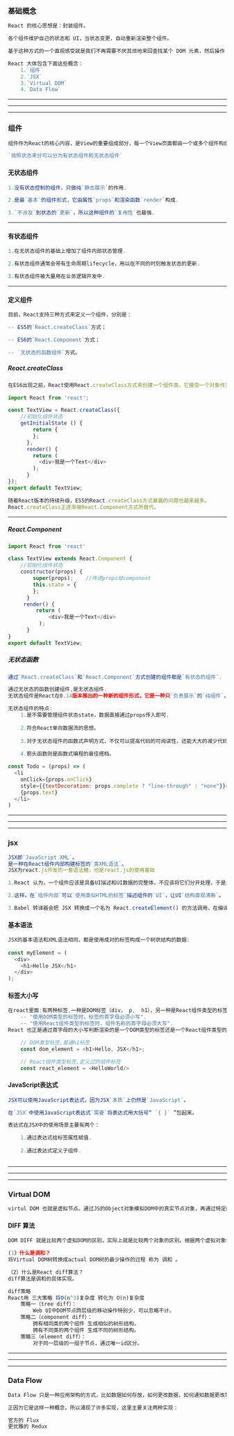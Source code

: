 ### 基础概念

```js
React 的核心思想是：封装组件。

各个组件维护自己的状态和 UI，当状态变更，自动重新渲染整个组件。

基于这种方式的一个直观感受就是我们不再需要不厌其烦地来回查找某个 DOM 元素，然后操作 DOM 去更改 UI。
```

```js
React 大体包含下面这些概念：
    1.`组件`
    2.`JSX`
    3.`Virtual DOM`
    4.`Data Flow`
```

---

---

---

### 组件

```js
组件作为React的核心内容，是View的重要组成部分，每一个View页面都由一个或多个组件构成，可以说组件是React应用程序的基石。
```

```js
`按照状态来分可以分为有状态组件和无状态组件`
```

#### 无状态组件

```js
1.没有状态控制的组件，只做纯`静态展示`的作用.

2.是最`基本`的组件形式，它由属性`props`和渲染函数`render`构成.

3.`不涉及`到状态的`更新`，所以这种组件的`复用性`也最强.
```

---

#### 有状态组件

```js
1.在无状态组件的基础上增加了组件内部状态管理.

2.有状态组件通常会带有生命周期lifecycle，用以在不同的时刻触发状态的更新.

3.有状态组件被大量用在业务逻辑开发中.
```

---

#### 定义组件

```js
目前，React支持三种方式来定义一个组件，分别是： 

-- ES5的`React.createClass`方式； 

-- ES6的`React.Component`方式； 

-- `无状态的函数组件`方式。
```

##### React.createClass

```js
在ES6出现之前，React使用React.createClass方式来创建一个组件类，它接受一个对象作为参数，对象中必须声明一个render方法，render函数返回一个组件实例。

import React from 'react';

const TextView = React.createClass({  
    //初始化组件状态
    getInitialState () {
        return {
        };
      },
      render() {
        return (
          <div>我是一个Text</div>
        );
      }
});
export default TextView; 
```

```js
随着React版本的持续升级，ES5的React.createClass方式暴露的问题也越来越多。
React.createClass正逐渐被React.Component方式所替代。
```

---

##### React.Component

```js
import React from 'react'

class TextView extends React.Component {
    //初始化组件状态
    constructor(props) {
        super(props);    //传递props给component
        this.state = {
        };
      }
     render() {
         return (
             <div>我是一个Text</div>
          );
      }
}
export default TextView;
```

##### 无状态函数

```js
通过`React.createClass`和`React.Component`方式创建的组件都是`有状态的组件`.
```

```js
通过无状态的函数创建组件,是无状态组件.
无状态组件是React在0.14版本推出的一种新的组件形式，它是一种只`负责展示`的`纯组件`。 
```

```js
无状态组件的特点:
    1.是不需要管理组件状态state，数据直接通过props传入即可.
    
    2.符合React单向数据流的思想。 
    
    3.对于无状态组件的函数式声明方式，不仅可以提高代码的可阅读性，还能大大的减少代码量，提高代码的复用率.
    
    4.箭头函数则是函数式编程的最佳搭档。
```

```js
const Todo = (props) => (
  <li
    onClick={props.onClick}
    style={{textDecoration: props.complete ? "line-through" : "none"}}>
    {props.text}
  </li>
)
```

---

---

---

### jsx

```js
JSX即`JavaScript XML`。
是一种在React组件内部构建标签的`类XML语法`。
JSX为react.js开发的一套语法糖，也是react.js的使用基础
```

```js
1.React 认为，一个组件应该是具备UI描述和UI数据的完整体，不应该将它们分开处理，于是发明了JSX，作为UI描述   和UI数据之间的桥梁。

2.这样，在`组件内部`可以`使用类似HTML的标签`描述组件的`UI`，让UI`结构直观清晰`。

3.Babel 转译器会把 JSX 转换成一个名为 React.createElement() 的方法调用，在编译之后呢，JSX 其实会被   转化为普通的 JavaScript 对象
```

#### 基本语法

```js
JSX的基本语法和XML语法相同，都是使用成对的标签构成一个树状结构的数据:
	
const myElement = (
  <div>
    <h1>Hello JSX</h1>
  </div>
);
```

#### 标签大小写

```js
在react里面:有两种标签,一种是DOM标签（div， p,  h1），另一种是React组件类型的标签.
	-- "使用DOM类型的标签时，标签的首字母必须小写".
	-- "使用React组件类型的标签时，组件名称的首字母必须大写".
React 也正是通过首字母的大小写判断渲染的是一个DOM类型的标签还是一个React组件类型的标签 

    // DOM类型标签,普通h1标签
    const dom_element = <h1>Hello, JSX</h1>; 

    // React组件类型标签,定义过的组件标签
    const react_element = <HelloWorld/>
```

#### JavaScript表达式

```js
JSX可以使用JavaScript表达式，因为JSX`本质`上仍然是`JavaScript`。
```

```js
在`JSX`中使用JavaScript表达式`需要`将表达式用大括号“ `{ }` ”包起来。
```

```js
表达式在JSX中的使用场景主要有两个：

    1.通过表达式给标签属性赋值.
    
    2.通过表达式定义子组件.
```

```js

```

---

---

---

### Virtual DOM

```js
virtul DOM 也就是虚拟节点。通过JS的Object对象模拟DOM中的真实节点对象，再通过特定的render方法将其渲染成真实的DOM节点。
```

#### DIFF 算法

```js
DOM DIFF 就是比较两个虚拟DOM的区别，实际上就是比较两个对象的区别。根据两个虚拟对象创建出补丁，描述改变的内容。将这个补丁用来更新DOM。
```

```js
(1）什么是调和？
将Virtual DOM树转换成actual DOM树的最少操作的过程 称为 调和 。

（2）什么是React diff算法？
diff算法是调和的具体实现。
```

```js
diff策略
React用 三大策略 将O(n^3)复杂度 转化为 O(n)复杂度
    策略一（tree diff）：
    	Web UI中DOM节点跨层级的移动操作特别少，可以忽略不计。
    策略二（component diff）：
        拥有相同类的两个组件 生成相似的树形结构，
        拥有不同类的两个组件 生成不同的树形结构。
    策略三（element diff）：
        对于同一层级的一组子节点，通过唯一id区分。
```

---

---

---

### Data Flow

```js
Data Flow 只是一种应用架构的方式，比如数据如何存放，如何更改数据，如何通知数据更改等等，所以它不是 React 提供的额外的什么新功能，可以看成是使用 React 构建大型应用的一种最佳实践。

正因为它是这样一种概念，所以涌现了许多实现，这里主要关注两种实现：

官方的 Flux
更优雅的 Redux
```







